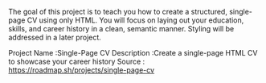 The goal of this project is to teach you how to create a structured, single-page CV using only HTML.
You will focus on laying out your education, skills, and career history in a clean, semantic manner.
Styling will be addressed in a later project.



Project Name :Single-Page CV
Description :Create a single-page HTML CV to showcase your career history
Source : https://roadmap.sh/projects/single-page-cv
